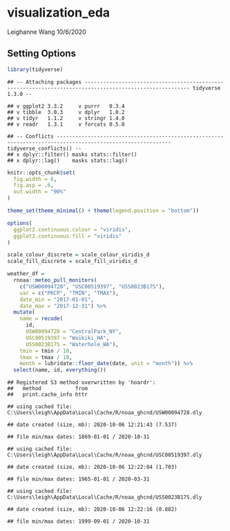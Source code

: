 visualization\_eda
================
Leighanne Wang
10/6/2020

## Setting Options

``` r
library(tidyverse)
```

    ## -- Attaching packages -------------------------------------------------------------------------------------------------------- tidyverse 1.3.0 --

    ## v ggplot2 3.3.2     v purrr   0.3.4
    ## v tibble  3.0.3     v dplyr   1.0.2
    ## v tidyr   1.1.2     v stringr 1.4.0
    ## v readr   1.3.1     v forcats 0.5.0

    ## -- Conflicts ----------------------------------------------------------------------------------------------------------- tidyverse_conflicts() --
    ## x dplyr::filter() masks stats::filter()
    ## x dplyr::lag()    masks stats::lag()

``` r
knitr::opts_chunk$set(
  fig.width = 6,
  fig.asp = .6,
  out.width = "90%"
)

theme_set(theme_minimal() + theme(legend.position = "bottom"))

options(
  ggplot2.continuous.colour = "viridis",
  ggplot2.continuous.fill = "viridis"
)

scale_colour_discrete = scale_colour_viridis_d
scale_fill_discrete = scale_fill_viridis_d
```

``` r
weather_df =  
  rnoaa::meteo_pull_monitors(
    c("USW00094728", "USC00519397", "USS0023B17S"),
    var = c("PRCP", "TMIN", "TMAX"), 
    date_min = "2017-01-01",
    date_max = "2017-12-31") %>%
  mutate(
    name = recode(
      id, 
      USW00094728 = "CentralPark_NY", 
      USC00519397 = "Waikiki_HA",
      USS0023B17S = "Waterhole_WA"),
    tmin = tmin / 10,
    tmax = tmax / 10,
    month = lubridate::floor_date(date, unit = "month")) %>%
  select(name, id, everything())
```

    ## Registered S3 method overwritten by 'hoardr':
    ##   method           from
    ##   print.cache_info httr

    ## using cached file: C:\Users\leigh\AppData\Local\Cache/R/noaa_ghcnd/USW00094728.dly

    ## date created (size, mb): 2020-10-06 12:21:43 (7.537)

    ## file min/max dates: 1869-01-01 / 2020-10-31

    ## using cached file: C:\Users\leigh\AppData\Local\Cache/R/noaa_ghcnd/USC00519397.dly

    ## date created (size, mb): 2020-10-06 12:22:04 (1.703)

    ## file min/max dates: 1965-01-01 / 2020-03-31

    ## using cached file: C:\Users\leigh\AppData\Local\Cache/R/noaa_ghcnd/USS0023B17S.dly

    ## date created (size, mb): 2020-10-06 12:22:16 (0.882)

    ## file min/max dates: 1999-09-01 / 2020-10-31

